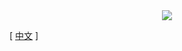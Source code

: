 <div align="center">
  <img src="Graphcore-Chinese-Wordmark-Horizontal.svg">
</div>

[ [中文](README.zh_CN.md) ]

